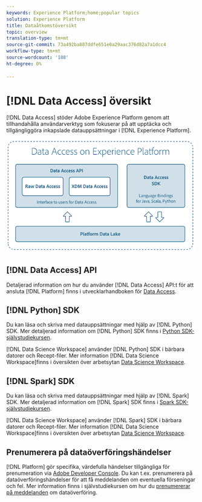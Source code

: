 ```yaml
---
keywords: Experience Platform;home;popular topics
solution: Experience Platform
title: Dataåtkomstöversikt
topic: overview
translation-type: tm+mt
source-git-commit: 73a492ba887ddfe651e0a29aac376d82a7a1dcc4
workflow-type: tm+mt
source-wordcount: '188'
ht-degree: 0%

---
```



# [!DNL Data Access] översikt

[!DNL Data Access] stöder Adobe Experience Platform genom att tillhandahålla användarverktyg som fokuserar på att upptäcka och tillgängliggöra inkapslade datauppsättningar i [!DNL Experience Platform].

![Dataåtkomst i Experience Platform](images/Data_Access_Experience_Platform.png)

## [!DNL Data Access] API

Detaljerad information om hur du använder [!DNL Data Access] API:t för att ansluta [!DNL Platform] finns i utvecklarhandboken för [Data Access](api.md).

## [!DNL Python] SDK

Du kan läsa och skriva med datauppsättningar med hjälp av [!DNL Python] SDK. Mer detaljerad information om [!DNL Python] SDK finns i [Python SDK-självstudiekursen](./tutorials/python-sdk.md).

[!DNL Data Science Workspace] använder [!DNL Python] SDK i bärbara datorer och Recept-filer. Mer information [!DNL Data Science Workspace]finns i översikten över arbetsytan [Data Science Workspace](../data-science-workspace/home.md).

## [!DNL Spark] SDK

Du kan läsa och skriva med datauppsättningar med hjälp av [!DNL Spark] SDK. Mer detaljerad information om [!DNL Spark] SDK finns i [Spark SDK-självstudiekursen](./tutorials/spark-sdk.md).

[!DNL Data Science Workspace] använder [!DNL Spark] SDK i bärbara datorer och Recept-filer. Mer information [!DNL Data Science Workspace]finns i översikten över arbetsytan [Data Science Workspace](../data-science-workspace/home.md).

## Prenumerera på dataöverföringshändelser

[!DNL Platform] gör specifika, värdefulla händelser tillgängliga för prenumeration via [Adobe Developer Console](https://www.adobe.com/go/devs_console_ui). Du kan t.ex. prenumerera på dataöverföringshändelser för att få meddelanden om eventuella förseningar och fel. Mer information finns i självstudiekursen om hur du [prenumererar på meddelanden](../ingestion/quality/subscribe-events.md) om dataöverföring.